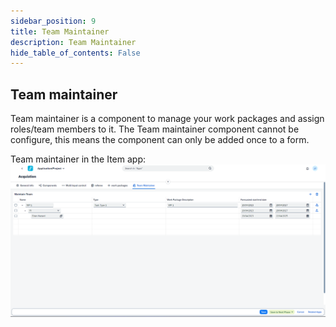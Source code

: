 ```yaml
---
sidebar_position: 9
title: Team Maintainer
description: Team Maintainer
hide_table_of_contents: False
---
```


## Team maintainer

Team maintainer is a component to manage your work packages and assign roles/team members to it. The Team maintainer component cannot be configure, this means the component can only be added once to a form.

Team maintainer in the Item app:
![teamMaintainerComponent.png](./img/teamMaintainerComponent.png)
&nbsp;
